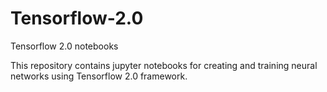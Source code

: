 # Tensorflow-2.0
Tensorflow 2.0 notebooks


This repository contains jupyter notebooks for creating and training neural networks using Tensorflow 2.0 framework.
